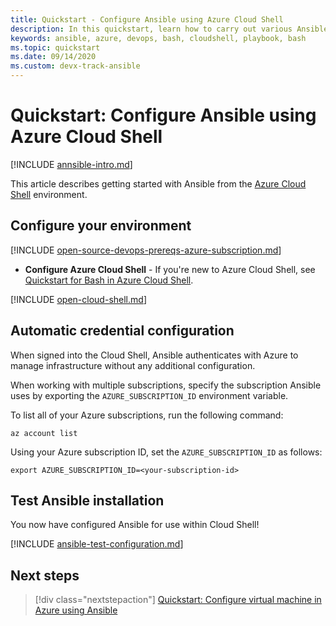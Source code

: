 ```yaml
---
title: Quickstart - Configure Ansible using Azure Cloud Shell
description: In this quickstart, learn how to carry out various Ansible tasks with Bash in Azure Cloud Shell
keywords: ansible, azure, devops, bash, cloudshell, playbook, bash
ms.topic: quickstart
ms.date: 09/14/2020
ms.custom: devx-track-ansible
---
```


# Quickstart: Configure Ansible using Azure Cloud Shell

[!INCLUDE [annsible-intro.md](includes/ansible-intro.md)]

This article describes getting started with Ansible from the [Azure Cloud Shell](/azure/cloud-shell/overview) environment.

## Configure your environment

[!INCLUDE [open-source-devops-prereqs-azure-subscription.md](../includes/open-source-devops-prereqs-azure-subscription.md)]
- **Configure Azure Cloud Shell** - If you're new to Azure Cloud Shell, see [Quickstart for Bash in Azure Cloud Shell](https://docs.microsoft.com/azure/cloud-shell/quickstart).

[!INCLUDE [open-cloud-shell.md](../includes/open-cloud-shell.md)]

## Automatic credential configuration

When signed into the Cloud Shell, Ansible authenticates with Azure to manage infrastructure without any additional configuration.

When working with multiple subscriptions, specify the subscription Ansible uses by exporting the `AZURE_SUBSCRIPTION_ID` environment variable.

To list all of your Azure subscriptions, run the following command:

```azurecli-interactive
az account list
```

Using your Azure subscription ID, set the `AZURE_SUBSCRIPTION_ID` as follows:

```console
export AZURE_SUBSCRIPTION_ID=<your-subscription-id>
```

## Test Ansible installation

You now have configured Ansible for use within Cloud Shell!

[!INCLUDE [ansible-test-configuration.md](includes/ansible-test-configuration.md)]

## Next steps

> [!div class="nextstepaction"] 
> [Quickstart: Configure virtual machine in Azure using Ansible](./vm-configure.md)
